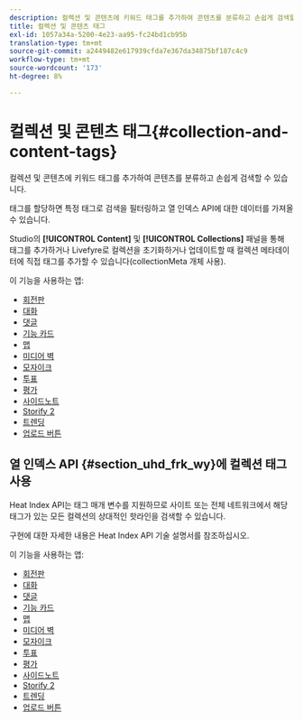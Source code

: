 ```yaml
---
description: 컬렉션 및 콘텐츠에 키워드 태그를 추가하여 콘텐츠를 분류하고 손쉽게 검색할 수 있습니다.
title: 컬렉션 및 콘텐츠 태그
exl-id: 1057a34a-5200-4e23-aa95-fc24bd1cb95b
translation-type: tm+mt
source-git-commit: a2449482e617939cfda7e367da34875bf187c4c9
workflow-type: tm+mt
source-wordcount: '173'
ht-degree: 8%

---
```


# 컬렉션 및 콘텐츠 태그{#collection-and-content-tags}

컬렉션 및 콘텐츠에 키워드 태그를 추가하여 콘텐츠를 분류하고 손쉽게 검색할 수 있습니다.

태그를 할당하면 특정 태그로 검색을 필터링하고 열 인덱스 API에 대한 데이터를 가져올 수 있습니다.

Studio의 **[!UICONTROL Content]** 및 **[!UICONTROL Collections]** 패널을 통해 태그를 추가하거나 Livefyre로 컬렉션을 초기화하거나 업데이트할 때 컬렉션 메타데이터에 직접 태그를 추가할 수 있습니다(collectionMeta 개체 사용).

이 기능을 사용하는 앱:

* [회전판](/help/using/c-about-apps/c-carousel-app/c-carousel-app.md#c_carousel_app)
* [대화](/help/using/c-about-apps/c-chat-app/c-chat-app.md#c_chat_app)
* [댓글](/help/using/c-about-apps/c-comments/c-comments.md)
* [기능 카드](/help/using/c-about-apps/c-feature-card-app/c-feature-card-app.md#c_feature_card_app)
* [맵](/help/using/c-about-apps/c-map-app/c-map-app.md#c_map_app)
* [미디어 벽](/help/using/c-about-apps/c-media-wall-app/c-media-wall-app.md#c_media_wall_app)
* [모자이크](/help/using/c-about-apps/c-mosaic-app/c-mosaic-app.md#c_mosaic_app)
* [투표](/help/using/c-about-apps/c-polls-app/c-polls-app.md#c_polls_app)
* [평가](/help/using/c-about-apps/c-reviews-app/c-reviews-app.md#c_reviews_app)
* [사이드노트](/help/using/c-about-apps/c-sidenotes-app/c-sidenotes-app.md#c_sidenotes_app)
* [Storify 2](/help/using/c-about-apps/c-storify2/c-storify2.md#c_storify2)
* [트렌딩](/help/using/c-about-apps/c-trending-app/c-trending-app.md#c_trending_app)
* [업로드 버튼](/help/using/c-about-apps/c-upload-button-app/c-upload-button-app.md#c_upload_button_app)

## 열 인덱스 API {#section_uhd_frk_wy}에 컬렉션 태그 사용

Heat Index API는 태그 매개 변수를 지원하므로 사이트 또는 전체 네트워크에서 해당 태그가 있는 모든 컬렉션의 상대적인 핫라인을 검색할 수 있습니다.

구현에 대한 자세한 내용은 Heat Index API 기술 설명서를 참조하십시오.

이 기능을 사용하는 앱:

* [회전판](/help/using/c-about-apps/c-carousel-app/c-carousel-app.md#c_carousel_app)
* [대화](/help/using/c-about-apps/c-chat-app/c-chat-app.md#c_chat_app)
* [댓글](/help/using/c-about-apps/c-comments/c-comments.md)
* [기능 카드](/help/using/c-about-apps/c-feature-card-app/c-feature-card-app.md#c_feature_card_app)
* [맵](/help/using/c-about-apps/c-map-app/c-map-app.md#c_map_app)
* [미디어 벽](/help/using/c-about-apps/c-media-wall-app/c-media-wall-app.md#c_media_wall_app)
* [모자이크](/help/using/c-about-apps/c-mosaic-app/c-mosaic-app.md#c_mosaic_app)
* [투표](/help/using/c-about-apps/c-polls-app/c-polls-app.md#c_polls_app)
* [평가](/help/using/c-about-apps/c-reviews-app/c-reviews-app.md#c_reviews_app)
* [사이드노트](/help/using/c-about-apps/c-sidenotes-app/c-sidenotes-app.md#c_sidenotes_app)
* [Storify 2](/help/using/c-about-apps/c-storify2/c-storify2.md#c_storify2)
* [트렌딩](/help/using/c-about-apps/c-trending-app/c-trending-app.md#c_trending_app)
* [업로드 버튼](/help/using/c-about-apps/c-upload-button-app/c-upload-button-app.md#c_upload_button_app)
